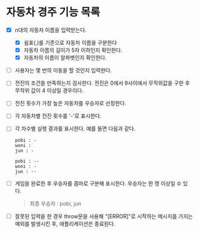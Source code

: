 # 자동차 경주 기능 목록

- [x] n대의 자동차 이름을 입력받는다.

  - [x] 쉼표(,)를 기준으로 자동차 이름을 구분한다
  - [x] 자동차 이름의 길이가 5자 이하인지 확인한다.
  - [x] 자동차의 이름이 알파벳인지 확인한다.

- [ ] 사용자는 몇 번의 이동을 할 것인지 입력한다.
- [ ] 전진의 조건을 만족하는지 검사한다. 전진은 0에서 9사이에서 무작위값을 구한 후 무작위 값이 4 이상일 경우이다.

- [ ] 전진 횟수가 가장 높은 자동차를 우승자로 선정한다.

- [ ] 각 자동차별 전진 횟수를 '-'로 표시한다.

- [ ] 각 차수별 실행 결과를 표시한다. 예를 들면 다음과 같다.

  ```
  pobi : -
  woni :
  jun : -

  pobi : --
  woni : -
  jun : --

  ```

- [ ] 게임을 완료한 후 우승자를 콤마로 구분해 표시한다. 우승자는 한 명 이상일 수 있다.

  > 최종 우승자 : pobi, jun

- [ ] 잘못된 입력을 한 경우 throw문을 사용해 "[ERROR]"로 시작하는 메시지를 가지는 예외를 발생시킨 후, 애플리케이션은 종료된다.
